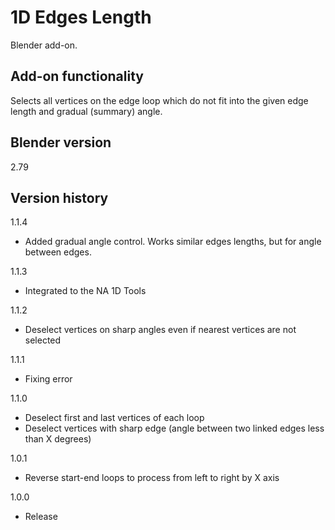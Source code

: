 # 1D Edges Length

Blender add-on.

Add-on functionality
-
Selects all vertices on the edge loop which do not fit into the given edge length and gradual (summary) angle.

Blender version
-
2.79

Version history
-
1.1.4
- Added gradual angle control. Works similar edges lengths, but for angle between edges.

1.1.3
- Integrated to the NA 1D Tools

1.1.2
- Deselect vertices on sharp angles even if nearest vertices are not selected

1.1.1
- Fixing error

1.1.0
- Deselect first and last vertices of each loop
- Deselect vertices with sharp edge (angle between two linked edges less than X degrees)

1.0.1
- Reverse start-end loops to process from left to right by X axis

1.0.0
- Release
